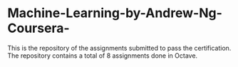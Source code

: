 # Machine-Learning-by-Andrew-Ng-Coursera-
This is the repository of the assignments submitted to pass the certification.
The repository contains a total of 8 assignments done in Octave. 
